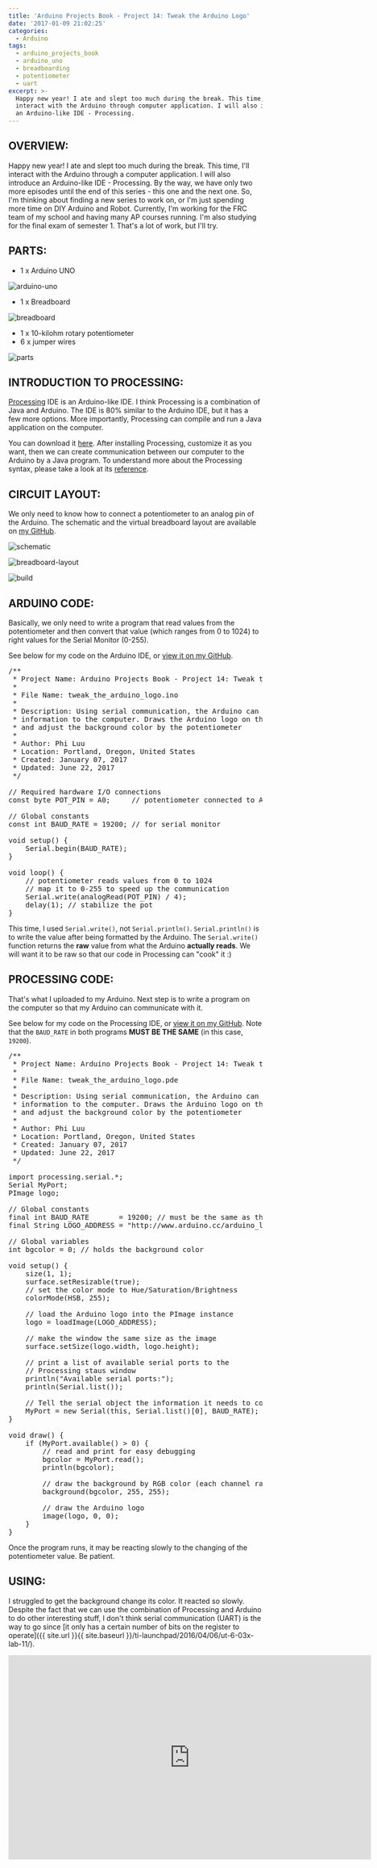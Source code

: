```yaml
---
title: 'Arduino Projects Book - Project 14: Tweak the Arduino Logo'
date: '2017-01-09 21:02:25'
categories:
  - Arduino
tags:
  - arduino_projects_book
  - arduino_uno
  - breadboarding
  - potentiometer
  - uart
excerpt: >-
  Happy new year! I ate and slept too much during the break. This time, I'll
  interact with the Arduino through computer application. I will also introduce
  an Arduino-like IDE - Processing.
---
```


## **OVERVIEW:**

Happy new year! I ate and slept too much during the break. This time, I'll interact with the Arduino through a computer application. I will also introduce an Arduino-like IDE - Processing. By the way, we have only two more episodes until the end of this series - this one and the next one. So, I'm thinking about finding a new series to work on, or I'm just spending more time on DIY Arduino and Robot. Currently, I'm working for the FRC team of my school and having many AP courses running. I'm also studying for the final exam of semester 1\. That's a lot of work, but I'll try.

## **PARTS:**

- 1 x Arduino UNO

![arduino-uno](/images/arduino-uno.jpg)

- 1 x Breadboard

![breadboard](/images/breadboard.jpg)

- 1 x 10-kilohm rotary potentiometer
- 6 x jumper wires

![parts](/images/arduino-projects-book-project-14/parts.jpg)

## **INTRODUCTION TO PROCESSING:**

[Processing](https://processing.org/) IDE is an Arduino-like IDE. I think Processing is a combination of Java and Arduino. The IDE is 80% similar to the Arduino IDE, but it has a few more options. More importantly, Processing can compile and run a Java application on the computer.

You can download it [here](https://processing.org/download/). After installing Processing, customize it as you want, then we can create communication between our computer to the Arduino by a Java program. To understand more about the Processing syntax, please take a look at its [reference](https://processing.org/reference/).

## **CIRCUIT LAYOUT:**

We only need to know how to connect a potentiometer to an analog pin of the Arduino. The schematic and the virtual breadboard layout are available on [my GitHub](https://github.com/philectron/pcb/tree/master/arduino_repo/tweak_the_arduino_logo).

![schematic](/images/arduino-projects-book-project-14/schematic.png)

![breadboard-layout](/images/arduino-projects-book-project-14/breadboard-layout.png)

![build](/images/arduino-projects-book-project-14/build.jpg)

## **ARDUINO CODE:**

Basically, we only need to write a program that read values from the potentiometer and then convert that value (which ranges from 0 to 1024) to right values for the Serial Monitor (0-255).

See below for my code on the Arduino IDE, or [view it on my GitHub](https://github.com/philectron/arduino/blob/master/tweak_the_arduino_logo/tweak_the_arduino_logo.ino).

<pre class="prettyprint c-html linenums:1">
/**
 * Project Name: Arduino Projects Book - Project 14: Tweak the Arduino Logo
 *
 * File Name: tweak_the_arduino_logo.ino
 *
 * Description: Using serial communication, the Arduino can send and receive
 * information to the computer. Draws the Arduino logo on the computer screen
 * and adjust the background color by the potentiometer
 *
 * Author: Phi Luu
 * Location: Portland, Oregon, United States
 * Created: January 07, 2017
 * Updated: June 22, 2017
 */

// Required hardware I/O connections
const byte POT_PIN = A0;     // potentiometer connected to A0

// Global constants
const int BAUD_RATE = 19200; // for serial monitor

void setup() {
    Serial.begin(BAUD_RATE);
}

void loop() {
    // potentiometer reads values from 0 to 1024
    // map it to 0-255 to speed up the communication
    Serial.write(analogRead(POT_PIN) / 4);
    delay(1); // stabilize the pot
}
</pre>

This time, I used `Serial.write()`, not `Serial.println()`. `Serial.println()` is to write the value after being formatted by the Arduino. The `Serial.write()` function returns the **raw** value from what the Arduino **actually reads**. We will want it to be raw so that our code in Processing can "cook" it :)

## **PROCESSING CODE:**

That's what I uploaded to my Arduino. Next step is to write a program on the computer so that my Arduino can communicate with it.

See below for my code on the Processing IDE, or [view it on my GitHub](https://github.com/philectron/arduino/blob/master/tweak_the_arduino_logo/tweak_the_arduino_logo.pde). Note that the `BAUD_RATE` in both programs **MUST BE THE SAME** (in this case, `19200`).

<pre class="prettyprint java-html linenums:1">
/**
 * Project Name: Arduino Projects Book - Project 14: Tweak the Arduino Logo
 *
 * File Name: tweak_the_arduino_logo.pde
 *
 * Description: Using serial communication, the Arduino can send and receive
 * information to the computer. Draws the Arduino logo on the computer screen
 * and adjust the background color by the potentiometer
 *
 * Author: Phi Luu
 * Location: Portland, Oregon, United States
 * Created: January 07, 2017
 * Updated: June 22, 2017
 */

import processing.serial.*;
Serial MyPort;
PImage logo;

// Global constants
final int BAUD_RATE       = 19200; // must be the same as the Arduino
final String LOGO_ADDRESS = "http://www.arduino.cc/arduino_logo.png";

// Global variables
int bgcolor = 0; // holds the background color

void setup() {
    size(1, 1);
    surface.setResizable(true);
    // set the color mode to Hue/Saturation/Brightness
    colorMode(HSB, 255);

    // load the Arduino logo into the PImage instance
    logo = loadImage(LOGO_ADDRESS);

    // make the window the same size as the image
    surface.setSize(logo.width, logo.height);

    // print a list of available serial ports to the
    // Processing staus window
    println("Available serial ports:");
    println(Serial.list());

    // Tell the serial object the information it needs to communicate
    MyPort = new Serial(this, Serial.list()[0], BAUD_RATE);
}

void draw() {
    if (MyPort.available() > 0) {
        // read and print for easy debugging
        bgcolor = MyPort.read();
        println(bgcolor);

        // draw the background by RGB color (each channel ranges 0-255)
        background(bgcolor, 255, 255);

        // draw the Arduino logo
        image(logo, 0, 0);
    }
}
</pre>

Once the program runs, it may be reacting slowly to the changing of the potentiometer value. Be patient.

## **USING:**

I struggled to get the background change its color. It reacted so slowly. Despite the fact that we can use the combination of Processing and Arduino to do other interesting stuff, I don't think serial communication (UART) is the way to go since [it only has a certain number of bits on the register to operate]({{ site.url }}{{ site.baseurl }}/ti-launchpad/2016/04/06/ut-6-03x-lab-11/).

<div class="embedded-video">
  <iframe width="720" height="405" src="https://www.youtube.com/embed/U1Zzf9SxN8w?list=PLt_UZum7NVtmFEVMdv4XH8TgXzJvzd78x" frameborder="0" allowfullscreen></iframe>
</div>
